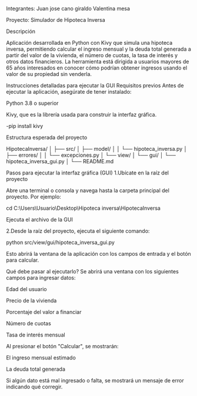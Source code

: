 Integrantes:
Juan jose cano giraldo 
Valentina mesa 

Proyecto: Simulador de Hipoteca Inversa

Descripción

Aplicación desarrollada en Python con Kivy que simula una hipoteca inversa, permitiendo calcular el ingreso mensual y la deuda total generada a partir del valor de la vivienda, el número de cuotas, la tasa de interés y otros datos financieros. La herramienta está dirigida a usuarios mayores de 65 años interesados en conocer cómo podrían obtener ingresos usando el valor de su propiedad sin venderla.

Instrucciones detalladas para ejecutar la GUI
Requisitos previos
Antes de ejecutar la aplicación, asegúrate de tener instalado:

Python 3.8 o superior

Kivy, que es la librería usada para construir la interfaz gráfica.

-pip install kivy

Estructura esperada del proyecto

HipotecaInversa/
│
├── src/
│   ├── model/
│   │   └── hipoteca_inversa.py
│   ├── errores/
│   │   └── excepciones.py
│   └── view/
│       └── gui/
│           └── hipoteca_inversa_gui.py
│
└── README.md


Pasos para ejecutar la interfaz gráfica (GUI)
1.Ubícate en la raíz del proyecto

Abre una terminal o consola y navega hasta la carpeta principal del proyecto. Por ejemplo:

cd C:\Users\Usuario\Desktop\Hipoteca inversa\HipotecaInversa

Ejecuta el archivo de la GUI

2.Desde la raíz del proyecto, ejecuta el siguiente comando:

python src/view/gui/hipoteca_inversa_gui.py

Esto abrirá la ventana de la aplicación con los campos de entrada y el botón para calcular.

Qué debe pasar al ejecutarlo?
Se abrirá una ventana con los siguientes campos para ingresar datos:

Edad del usuario

Precio de la vivienda

Porcentaje del valor a financiar

Número de cuotas

Tasa de interés mensual

Al presionar el botón "Calcular", se mostrarán:

El ingreso mensual estimado

La deuda total generada

Si algún dato está mal ingresado o falta, se mostrará un mensaje de error indicando qué corregir.



